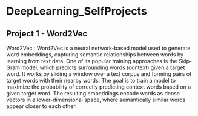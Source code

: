 # DeepLearning_SelfProjects

## Project 1 - Word2Vec
Word2Vec : Word2Vec is a neural network-based model used to generate word embeddings, capturing semantic relationships between words by learning from text data. One of its popular training approaches is the Skip-Gram model, which predicts surrounding words (context) given a target word. It works by sliding a window over a text corpus and forming pairs of target words with their nearby words. The goal is to train a model to maximize the probability of correctly predicting context words based on a given target word. The resulting embeddings encode words as dense vectors in a lower-dimensional space, where semantically similar words appear closer to each other.
